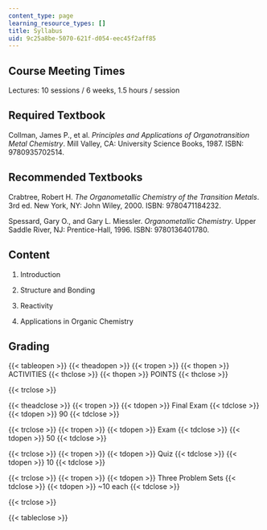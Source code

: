 ```yaml
---
content_type: page
learning_resource_types: []
title: Syllabus
uid: 9c25a8be-5070-621f-d054-eec45f2aff85
---
```


Course Meeting Times
--------------------

Lectures: 10 sessions / 6 weeks, 1.5 hours / session

Required Textbook
-----------------

Collman, James P., et al. _Principles and Applications of Organotransition Metal Chemistry_. Mill Valley, CA: University Science Books, 1987. ISBN: 9780935702514.

Recommended Textbooks
---------------------

Crabtree, Robert H. _The Organometallic Chemistry of the Transition Metals_. 3rd ed. New York, NY: John Wiley, 2000. ISBN: 9780471184232.

Spessard, Gary O., and Gary L. Miessler. _Organometallic Chemistry_. Upper Saddle River, NJ: Prentice-Hall, 1996. ISBN: 9780136401780.

Content
-------

1.  Introduction  
    
2.  Structure and Bonding  
    
3.  Reactivity  
    
4.  Applications in Organic Chemistry

Grading
-------

{{< tableopen >}}
{{< theadopen >}}
{{< tropen >}}
{{< thopen >}}
ACTIVITIES
{{< thclose >}}
{{< thopen >}}
POINTS
{{< thclose >}}

{{< trclose >}}

{{< theadclose >}}
{{< tropen >}}
{{< tdopen >}}
Final Exam
{{< tdclose >}}
{{< tdopen >}}
90
{{< tdclose >}}

{{< trclose >}}
{{< tropen >}}
{{< tdopen >}}
Exam
{{< tdclose >}}
{{< tdopen >}}
50
{{< tdclose >}}

{{< trclose >}}
{{< tropen >}}
{{< tdopen >}}
Quiz
{{< tdclose >}}
{{< tdopen >}}
10
{{< tdclose >}}

{{< trclose >}}
{{< tropen >}}
{{< tdopen >}}
Three Problem Sets
{{< tdclose >}}
{{< tdopen >}}
~10 each
{{< tdclose >}}

{{< trclose >}}

{{< tableclose >}}